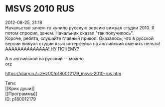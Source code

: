 MSVS 2010 RUS
==============

   
 2012-08-25, 21:18   
  Начальство зачем-то купило русскую версию вижуал студии 2010. Я потом спросил, зачем. Начальник сказал "так получилось".   
 Короче, ребята, слушайте главный прикол! Оказалось, что в русской версии вижуал студии язык интерфейса на английский сменить нельзя!   
 АААААААААААААА! НУ ПОЧЕМУ?   
   
 А в английской на русский -- можно.   
 orz   
    
 <https://diary.ru/~zHz00/p180012179_msvs-2010-rus.htm>   
   
 Теги:   
 [[Крик души]]   
 [[Программы]]   
 ID: p180012179